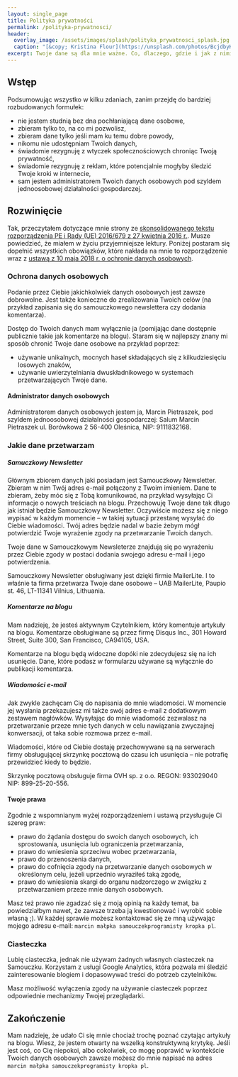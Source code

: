 ```yaml
---
layout: single_page
title: Polityka prywatności
permalink: /polityka-prywatnosci/
header:
  overlay_image: /assets/images/splash/polityka_prywatnosci_splash.jpg
  caption: "[&copy; Kristina Flour](https://unsplash.com/photos/BcjdbyKWquw)"
excerpt: Twoje dane są dla mnie ważne. Co, dlaczego, gdzie i jak z nimi robię opisałem w Samouczkowej polityce prywatności.
---
```


## Wstęp

Podsumowując wszystko w kilku zdaniach, zanim przejdę do bardziej rozbudowanych formułek:

- nie jestem studnią bez dna pochłaniającą dane osobowe,
- zbieram tylko to, na co mi pozwolisz,
- zbieram dane tylko jeśli mam ku temu dobre powody,
- nikomu nie udostępniam Twoich danych,
- świadomie rezygnuję z wtyczek społecznościowych chroniąc Twoją prywatność,
- świadomie rezygnuję z reklam, które potencjalnie mogłyby śledzić Twoje kroki w internecie,
- sam jestem administratorem Twoich danych osobowych pod szyldem jednoosobowej działalności gospodarczej.

## Rozwinięcie

Tak, przeczytałem dotyczące mnie strony ze [skonsolidowanego tekstu rozporządzenia PE i Rady (UE) 2016/679 z 27 kwietnia 2016 r.](http://prawo.sejm.gov.pl/isap.nsf/DocDetails.xsp?id=WDU20180001000). Musze powiedzieć, że miałem w życiu przyjemniejsze lektury. Poniżej postaram się dopełnić wszystkich obowiązków, które nakłada na mnie to rozporządzenie wraz z [ustawą z 10 maja 2018 r. o ochronie danych osobowych](http://prawo.sejm.gov.pl/isap.nsf/DocDetails.xsp?id=WDU20180001000).

### Ochrona danych osobowych

Podanie przez Ciebie jakichkolwiek danych osobowych jest zawsze dobrowolne. Jest także konieczne do zrealizowania Twoich celów (na przykład zapisania się do samouczkowego newslettera czy dodania komentarza).

Dostęp do Twoich danych mam wyłącznie ja (pomijając dane dostępnie publicznie takie jak komentarze na blogu). Staram się w najlepszy znany mi sposób chronić Twoje dane osobowe na przykład poprzez:

- używanie unikalnych, mocnych haseł składających się z kilkudziesięciu losowych znaków,
- używanie uwierzytelniania dwuskładnikowego w systemach przetwarzających Twoje dane.

#### Administrator danych osobowych

Administratorem danych osobowych jestem ja, Marcin Pietraszek, pod szyldem jednoosobowej działalności gospodarczej: Salum Marcin Pietraszek ul. Borówkowa 2 56-400 Oleśnica, NIP: 9111832168.

### Jakie dane przetwarzam

##### Samuczkowy Newsletter

Głównym zbiorem danych jaki posiadam jest Samouczkowy Newsletter. Zbieram w nim Twój adres e-mail połączony z Twoim imieniem. Dane te zbieram, żeby móc się z Tobą komunikować, na przykład wysyłając Ci informacje o nowych treściach na blogu. Przechowuję Twoje dane tak długo jak istniał będzie Samouczkowy Newsletter. Oczywiście możesz się z niego wypisać w każdym momencie – w takiej sytuacji przestanę wysyłać do Ciebie wiadomości. Twój adres będzie nadal w bazie żebym mógł potwierdzić Twoje wyrażenie zgody na przetwarzanie Twoich danych.

Twoje dane w Samouczkowym Newsleterze znajdują się po wyrażeniu przez Ciebie zgody w postaci dodania swojego adresu e-mail i jego potwierdzenia.

Samouczkowy Newsletter obsługiwany jest dzięki firmie MailerLite. I to właśnie ta firma przetwarza Twoje dane osobowe – UAB MailerLite, Paupio st. 46, LT-11341 Vilnius, Lithuania.

##### Komentarze na blogu

Mam nadzieję, że jesteś aktywnym Czytelnikiem, który komentuje artykuły na blogu. Komentarze obsługiwane są przez firmę Disqus Inc., 301 Howard Street, Suite 300, San Francisco, CA94105, USA.

Komentarze na blogu będą widoczne dopóki nie zdecydujesz się na ich usunięcie. Dane, które podasz w formularzu używane są wyłącznie do publikacji komentarza.

##### Wiadomości e-mail

Jak zwykle zachęcam Cię do napisania do mnie wiadomości. W momencie jej wysłania przekazujesz mi także swój adres e-mail z dodatkowym zestawem nagłówków. Wysyłając do mnie wiadomość zezwalasz na przetwarzanie przeze mnie tych danych w celu nawiązania zwyczajnej konwersacji, ot taka sobie rozmowa przez e-mail.

Wiadomości, które od Ciebie dostaję przechowywane są na serwerach firmy obsługującej skrzynkę pocztową do czasu ich usunięcia – nie potrafię przewidzieć kiedy to będzie.

Skrzynkę pocztową obsługuje firma OVH sp. z o.o.  REGON: 933029040 NIP: 899-25-20-556.

#### Twoje prawa

Zgodnie z wspomnianym wyżej rozporządzeniem i ustawą przysługuje Ci szereg praw:

* prawo do żądania dostępu do swoich danych osobowych, ich sprostowania, usunięcia lub ograniczenia przetwarzania,
* prawo do wniesienia sprzeciwu wobec przetwarzania,
* prawo do przenoszenia danych,
* prawo do cofnięcia zgody na przetwarzanie danych osobowych w określonym celu, jeżeli uprzednio wyraziłeś taką zgodę,
* prawo do wniesienia skargi do organu nadzorczego w związku z przetwarzaniem przeze mnie danych osobowych.

Masz też prawo nie zgadzać się z moją opinią na każdy temat, ba powiedziałbym nawet, że zawsze trzeba ją kwestionować i wyrobić sobie własną ;). W każdej sprawie możesz kontaktować się ze mną używając mojego adresu e-mail: `marcin małpka samouczekprogramisty kropka pl`.

### Ciasteczka

Lubię ciasteczka, jednak nie używam żadnych własnych ciasteczek na Samouczku. Korzystam z usługi Google Analytics, która pozwala mi śledzić zainteresowanie blogiem i dopasowywać treści do potrzeb czytelników.

Masz możliwość wyłączenia zgody na używanie ciasteczek poprzez odpowiednie mechanizmy Twojej przeglądarki.

## Zakończenie

Mam nadzieję, że udało Ci się mnie chociaż trochę poznać czytając artykuły na blogu. Wiesz, że jestem otwarty na wszelką konstruktywną krytykę. Jeśli jest coś, co Cię niepokoi, albo cokolwiek, co mogę poprawić w kontekście Twoich danych osobowych zawsze możesz do mnie napisać na adres `marcin małpka samouczekprogramisty kropka pl`.
